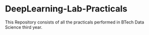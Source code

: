 # DeepLearning-Lab-Practicals
This Repository consists of all the practicals performed in BTech Data Science third year.
